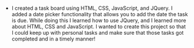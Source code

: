 # <Task-Board>

- I created a task board using HTML, CSS, JavaScript, and JQuery. I added a date picker functionality that allows you to add the date the task is due. While doing this I learned how to use JQuery, and I learned more about HTML, CSS and JavaScript. I wanted to create this project so that I could keep up with personal tasks and make sure that those tasks got completed and in a timely manner!